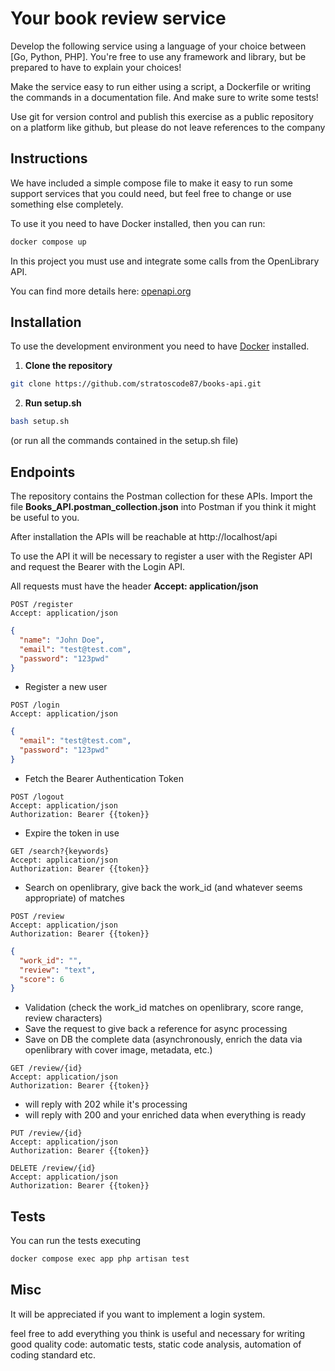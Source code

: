 # Your book review service

Develop the following service using a language of your choice between [Go, Python, PHP].
You're free to use any framework and library, but be prepared to have to explain your choices!

Make the service easy to run either using a script, a Dockerfile or writing the commands in a documentation file.
And make sure to write some tests!

Use git for version control and publish this exercise as a public repository on a platform like github, but please do
not leave references to the company

## Instructions

We have included a simple compose file to make it easy to run some support services that you could need, but feel free
to change or use something else completely.

To use it you need to have Docker installed, then you can run:

```bash
docker compose up
```

In this project you must use and integrate some calls from the OpenLibrary API.

You can find more details here: [openapi.org](https://openlibrary.org/developers/api)

## Installation

To use the development environment you need to have [Docker](https://www.docker.com/) installed.

1. **Clone the repository**

```bash
git clone https://github.com/stratoscode87/books-api.git
```

2. **Run setup.sh**

```bash
bash setup.sh
```

(or run all the commands contained in the setup.sh file)

## Endpoints

The repository contains the Postman collection for these APIs. Import the file **Books_API.postman_collection.json**
into
Postman if you think it might be useful to you.

After installation the APIs will be reachable at http://localhost/api

To use the API it will be necessary to register a user with the Register API and request the Bearer with the Login API.

All requests must have the header **Accept: application/json**

```http request
POST /register
Accept: application/json
```

```json
{
  "name": "John Doe",
  "email": "test@test.com",
  "password": "123pwd"
}
```

- Register a new user

```http request
POST /login
Accept: application/json
```

```json
{
  "email": "test@test.com",
  "password": "123pwd"
}
```

- Fetch the Bearer Authentication Token

```http request
POST /logout
Accept: application/json
Authorization: Bearer {{token}}
```

- Expire the token in use

```http request
GET /search?{keywords}
Accept: application/json
Authorization: Bearer {{token}}
```

- Search on openlibrary, give back the work_id (and whatever seems appropriate) of matches

```http request
POST /review
Accept: application/json
Authorization: Bearer {{token}}
```

```json
{
  "work_id": "",
  "review": "text",
  "score": 6
}
```

- Validation (check the work_id matches on openlibrary, score range, review characters)
- Save the request to give back a reference for async processing
- Save on DB the complete data (asynchronously, enrich the data via openlibrary with cover image, metadata, etc.)

```http request
GET /review/{id}
Accept: application/json
Authorization: Bearer {{token}}
```

- will reply with 202 while it's processing
- will reply with 200 and your enriched data when everything is ready

```http request
PUT /review/{id}
Accept: application/json
Authorization: Bearer {{token}}
```

```http request
DELETE /review/{id}
Accept: application/json
Authorization: Bearer {{token}}
```

## Tests

You can run the tests executing

```bash
docker compose exec app php artisan test
```

## Misc

It will be appreciated if you want to implement a login system.

feel free to add everything you think is useful and necessary for writing good quality code: automatic tests, static
code analysis, automation of coding standard etc.
